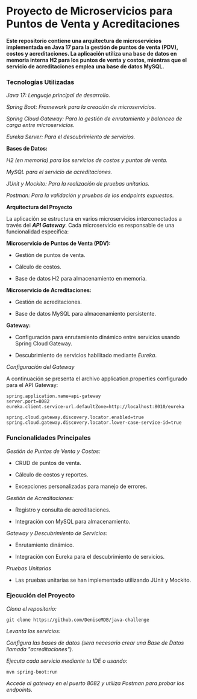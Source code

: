 # Proyecto de Microservicios para Puntos de Venta y Acreditaciones

**Este repositorio contiene una arquitectura de microservicios implementada en Java 17 para la gestión de puntos de venta (PDV), costos y acreditaciones. La aplicación utiliza una base de datos en memoria interna H2 para los puntos de venta y costos, mientras que el servicio de acreditaciones emplea una base de datos MySQL.**

### Tecnologías Utilizadas

*Java 17: Lenguaje principal de desarrollo.*

*Spring Boot: Framework para la creación de microservicios.*

*Spring Cloud Gateway: Para la gestión de enrutamiento y balanceo de carga entre microservicios.*

*Eureka Server: Para el descubrimiento de servicios.*

**Bases de Datos:**

*H2 (en memoria) para los servicios de costos y puntos de venta.*

*MySQL para el servicio de acreditaciones.*

*JUnit y Mockito: Para la realización de pruebas unitarias.*

*Postman: Para la validación y pruebas de los endpoints expuestos.*

**Arquitectura del Proyecto**

La aplicación se estructura en varios microservicios interconectados a través del **_API Gateway_**. Cada microservicio es responsable de una funcionalidad específica:

**Microservicio de Puntos de Venta (PDV):**

- Gestión de puntos de venta.

- Cálculo de costos.

- Base de datos H2 para almacenamiento en memoria.

**Microservicio de Acreditaciones:**

- Gestión de acreditaciones.

- Base de datos MySQL para almacenamiento persistente.

**Gateway:**

- Configuración para enrutamiento dinámico entre servicios usando Spring Cloud Gateway.

- Descubrimiento de servicios habilitado mediante *_Eureka_*.

*Configuración del Gateway*

A continuación se presenta el archivo application.properties configurado para el API Gateway:

```
spring.application.name=api-gateway
server.port=8082
eureka.client.service-url.defaultZone=http://localhost:8010/eureka

spring.cloud.gateway.discovery.locator.enabled=true
spring.cloud.gateway.discovery.locator.lower-case-service-id=true
```

### Funcionalidades Principales ###  

*Gestión de Puntos de Venta y Costos:*

- CRUD de puntos de venta.

- Cálculo de costos y reportes.

- Excepciones personalizadas para manejo de errores.

*Gestión de Acreditaciones:*

- Registro y consulta de acreditaciones.

- Integración con MySQL para almacenamiento.

*Gateway y Descubrimiento de Servicios:*

- Enrutamiento dinámico.

- Integración con Eureka para el descubrimiento de servicios.

*Pruebas Unitarias*

- Las pruebas unitarias se han implementado utilizando JUnit y Mockito.
### Ejecución del Proyecto ###

*Clona el repositorio:*

```
git clone https://github.com/DeniseMDB/java-challenge
```

*Levanta los servicios:*

*Configura las bases de datos (sera necesario crear una Base de Datos llamada "acreditaciones")*.

*Ejecuta cada servicio mediante tu IDE o usando:*
```
mvn spring-boot:run
```

*Accede al gateway en el puerto 8082 y utiliza Postman para probar los endpoints.*
